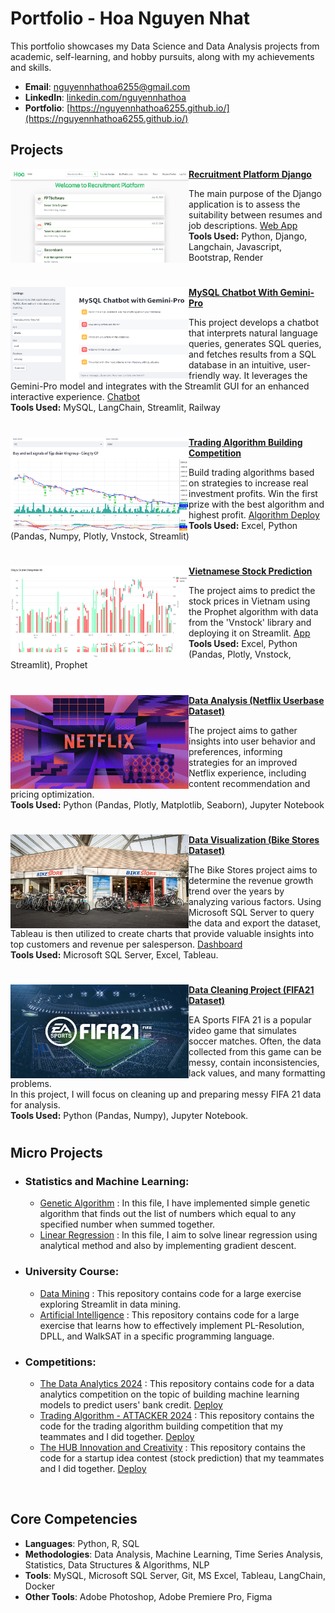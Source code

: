 # Portfolio - Hoa Nguyen Nhat
This portfolio showcases my Data Science and Data Analysis projects from academic, self-learning, and hobby pursuits, along with my achievements and skills.

- **Email**: [nguyennhathoa6255@gmail.com](nguyennhathoa6255@gmail.com)
- **LinkedIn**: [linkedin.com/nguyennhathoa](https://www.linkedin.com/in/nguyennhathoa/)
- **Portfolio**: [https://nguyennhathoa6255.github.io/](https://nguyennhathoa6255.github.io/)


## Projects

<img align="left" width="285" height="150" src="https://github.com/nguyennhathoa6255/Portfolio/blob/main/image/home_auth.png"> **[Recruitment Platform Django](https://github.com/nguyennhathoa6255/Chatbot-MySQL-Gemini)**

The main purpose of the Django application is to assess the suitability between resumes and job descriptions. 
[Web App](https://django-recruitment.onrender.com/)  
<b>Tools Used:</b> Python, Django, Langchain, Javascript, Bootstrap, Render

#

<img align="left" width="285" height="150" src="https://github.com/nguyennhathoa6255/Portfolio/blob/main/image/chatbot.png"> **[MySQL Chatbot With Gemini-Pro](https://github.com/nguyennhathoa6255/Chatbot-MySQL-Gemini)**

This project develops a chatbot that interprets natural language queries, generates SQL queries, and fetches results from a SQL database in an intuitive, user-friendly way. It leverages the Gemini-Pro model and integrates with the Streamlit GUI for an enhanced interactive experience. [Chatbot](https://chatbot-mysql-gemini.streamlit.app/?embed_options=light_theme)  
<b>Tools Used:</b> MySQL, LangChain, Streamlit, Railway

#

<img align="left" width="285" height="150" src="https://github.com/nguyennhathoa6255/Portfolio/blob/main/image/chungket.png"> **[Trading Algorithm Building Competition](https://github.com/nguyennhathoa6255/Trading-Algorithm-Competition-Attacker-2024)**

Build trading algorithms based on strategies to increase real investment profits. Win the first prize with the best algorithm and highest profit. [Algorithm Deploy](https://stack-overflow-attacker2024.streamlit.app/)  
<b>Tools Used:</b> Excel, Python (Pandas, Numpy, Plotly, Vnstock, Streamlit)

#

<img align="left" width="285" height="150" src="https://github.com/nguyennhathoa6255/Portfolio/blob/main/image/predict.png"> **[Vietnamese Stock Prediction](https://github.com/nguyennhathoa6255/Vietnamese-Stock-Prediction)**

The project aims to predict the stock prices in Vietnam using the Prophet algorithm with data from the 'Vnstock' library and deploying it on Streamlit. [App](https://vn-stock-prediction.streamlit.app/)  
<b>Tools Used:</b> Excel, Python (Pandas, Plotly, Vnstock, Streamlit), Prophet

#

<img align="left" width="285" height="150" src="https://github.com/nguyennhathoa6255/Portfolio/blob/5b010aacc5d452cd0ede1141a0f32b36fab34303/image/netflix.jpg"> **[Data Analysis (Netflix Userbase Dataset)](https://github.com/nguyennhathoa6255/Data-Analysis-Netflix-Userbase-Dataset)**
 
The project aims to gather insights into user behavior and preferences, informing strategies for an improved Netflix experience, including content recommendation and pricing optimization.  
<b>Tools Used:</b> Python (Pandas, Plotly, Matplotlib, Seaborn), Jupyter Notebook

#

<img align="left" width="285" height="150" src="https://github.com/nguyennhathoa6255/Portfolio/blob/5b010aacc5d452cd0ede1141a0f32b36fab34303/image/bikestores.jpg"> **[Data Visualization (Bike Stores Dataset)](https://github.com/nguyennhathoa6255/Bike-Stores-Visualization-Project)**

The Bike Stores project aims to determine the revenue growth trend over the years by analyzing various factors. Using Microsoft SQL Server to query the data and export the dataset, Tableau is then utilized to create charts that provide valuable insights into top customers and revenue per salesperson. [Dashboard](https://public.tableau.com/views/BikeStoresDashboard_16973664425040/Dashboard1?:language=en-US&:display_count=n&:origin=viz_share_link)  
<b>Tools Used:</b> Microsoft SQL Server, Excel, Tableau.

#

<img align="left" width="285" height="150" src="https://github.com/nguyennhathoa6255/Portfolio/blob/5b010aacc5d452cd0ede1141a0f32b36fab34303/image/fifa%20bg.png"> **[Data Cleaning Project (FIFA21 Dataset)](https://github.com/nguyennhathoa6255/Data-Cleaning-and-Transformation-FIFA21-Dataset-)**

EA Sports FIFA 21 is a popular video game that simulates soccer matches. Often, the data collected from this game can be messy, contain inconsistencies, lack values, and many formatting problems.  
In this project, I will focus on cleaning up and preparing messy FIFA 21 data for analysis.  
<b>Tools Used:</b> Python (Pandas, Numpy), Jupyter Notebook.

#

## Micro Projects

- ### Statistics and Machine Learning:
    - [Genetic Algorithm](https://github.com/nguyennhathoa6255/Statistical/blob/master/Genetic%20Algorithm.ipynb) : In this file, I have implemented simple genetic algorithm that finds out the list of numbers which equal to any specified number when summed together.
    - [Linear Regression](https://github.com/nguyennhathoa6255/Statistical/blob/master/Linear%20Regression.ipynb) : In this file, I aim to solve linear regression using analytical method and also by implementing gradient descent.

- ### University Course:
    - [Data Mining](https://github.com/nguyennhathoa6255/Iris-Flower) : This repository contains code for a large exercise exploring Streamlit in data mining.
    - [Artificial Intelligence](https://github.com/nguyennhathoa6255/SAT) : This repository contains code for a large exercise that learns how to effectively implement PL-Resolution, DPLL, and WalkSAT in a specific programming language.
      
- ### Competitions:
    - [The Data Analytics 2024](https://github.com/nguyennhathoa6255/The-Data-Analytics-Competition-2024) : This repository contains code for a data analytics competition on the topic of building machine learning models to predict users' bank credit. [Deploy](https://copilot-team.streamlit.app/)
    - [Trading Algorithm - ATTACKER 2024](https://github.com/jsyizdabet/Attacker-2024) : This repository contains the code for the trading algorithm building competition that my teammates and I did together. [Deploy](https://stack-overflow-attacker2024.streamlit.app/)
    - [The HUB Innovation and Creativity](https://github.com/nguyennhathoa6255/Vietnamese-Stock-Prediction) : This repository contains the code for a startup idea contest (stock prediction) that my teammates and I did together. [Deploy](https://vn-stock-prediction.streamlit.app/)

<br />

## Core Competencies
- **Languages**: Python, R, SQL
- **Methodologies**: Data Analysis, Machine Learning, Time Series Analysis, Statistics, Data Structures & Algorithms, NLP
- **Tools**: MySQL, Microsoft SQL Server, Git, MS Excel, Tableau, LangChain, Docker
- **Other Tools**: Adobe Photoshop, Adobe Premiere Pro, Figma
